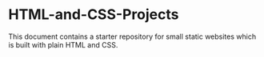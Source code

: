# HTML-and-CSS-Projects
This document contains a starter repository for small static websites which is built with plain HTML and CSS.
